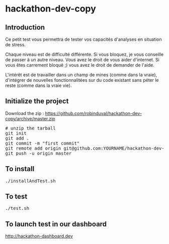 # hackathon-dev-copy

## Introduction

Ce petit test vous permettra de tester vos capacités d'analyses en situation de stress. 

Chaque niveau est de difficulté différente. Si vous bloquez, je vous conseille de passer à un autre niveau.
Vous avez le droit de vous aider d'internet. Si vous êtes carrement bloqué ;) vous avez le droit de demander de l'aide. 

L'intérêt est de travailler dans un champ de mines (comme dans la vraie), d'intégrer de nouvelles fonctionnalitées sur du code existant sans péter le reste (comme dans la vraie vie).

## Initialize the project

Download the zip : https://github.com/robinduval/hackathon-dev-copy/archive/master.zip
<pre>
# unzip the tarball
git init
git add .
git commit -m "first commit"
git remote add origin git@github.com:YOURNAME/hackathon-dev-copy.git
git push -u origin master
</pre>

## To install
<pre>
./installAndTest.sh
</pre>

## To test
<pre>
./test.sh
</pre>

## To launch test in our dashboard

http://hackathon-dashboard.dev
